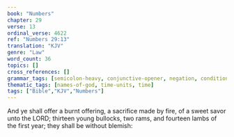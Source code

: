 ```yaml
---
book: "Numbers"
chapter: 29
verse: 13
ordinal_verse: 4622
ref: "Numbers 29:13"
translation: "KJV"
genre: "Law"
word_count: 36
topics: []
cross_references: []
grammar_tags: [semicolon-heavy, conjunctive-opener, negation, conditional]
thematic_tags: [names-of-god, time-units, time]
tags: ["Bible","KJV","Numbers"]
---
```

And ye shall offer a burnt offering, a sacrifice made by fire, of a sweet savor unto the LORD; thirteen young bullocks, two rams, and fourteen lambs of the first year; they shall be without blemish:
